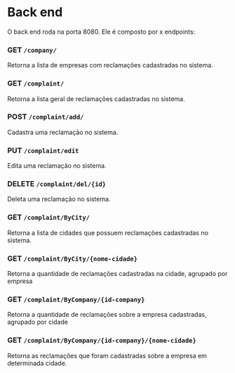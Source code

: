 # Back end

O back end roda na porta 8080. Ele é composto por x endpoints:


### GET `/company/`
Retorna a lista de empresas com reclamações cadastradas no sistema.
### GET `/complaint/`
Retorna a lista geral de reclamações cadastradas no sistema.
### POST `/complaint/add/`
Cadastra uma reclamação no sistema.
### PUT `/complaint/edit`
Edita uma reclamação no sistema.
### DELETE `/complaint/del/{id}`
Deleta uma reclamação no sistema.
### GET `/complaint/ByCity/`
Retorna a lista de cidades que possuem reclamações cadastradas no sistema.
### GET `/complaint/ByCity/{nome-cidade}`
Retorna a quantidade de reclamações cadastradas na cidade, agrupado por empresa
### GET `/complaint/ByCompany/{id-company}`
Retorna a quantidade de reclamações sobre a empresa cadastradas, agrupado por cidade
### GET `/complaint/ByCompany/{id-company}/{nome-cidade}`
Retorna as reclamações que foram cadastradas sobre a empresa em determinada cidade.
